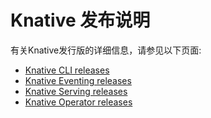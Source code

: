# Knative 发布说明

有关Knative发行版的详细信息，请参见以下页面:

- [Knative CLI releases](https://github.com/knative/client/releases)
- [Knative Eventing releases](https://github.com/knative/eventing/releases)
- [Knative Serving releases](https://github.com/knative/serving/releases)
- [Knative Operator releases](https://github.com/knative/operator/releases)
